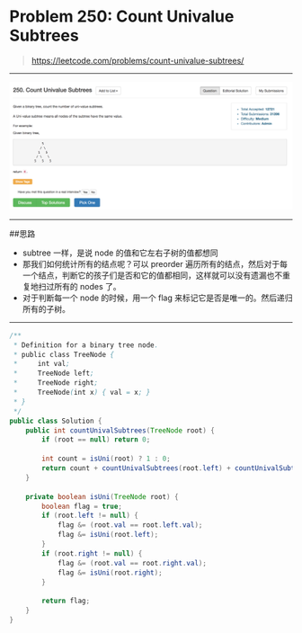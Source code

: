 # Problem 250: Count Univalue Subtrees

> https://leetcode.com/problems/count-univalue-subtrees/

------
![](/assets/CountUniValue.png)

----
##思路
* subtree 一样，是说 node 的值和它左右子树的值都想同
* 那我们如何统计所有的结点呢？可以 preorder 遍历所有的结点，然后对于每一个结点，判断它的孩子们是否和它的值都相同，这样就可以没有遗漏也不重复地扫过所有的 nodes 了。
* 对于判断每一个 node 的时候，用一个 flag 来标记它是否是唯一的。然后递归所有的子树。

------


```java
/**
 * Definition for a binary tree node.
 * public class TreeNode {
 *     int val;
 *     TreeNode left;
 *     TreeNode right;
 *     TreeNode(int x) { val = x; }
 * }
 */
public class Solution {
    public int countUnivalSubtrees(TreeNode root) {
        if (root == null) return 0;
        
        int count = isUni(root) ? 1 : 0;
        return count + countUnivalSubtrees(root.left) + countUnivalSubtrees(root.right);
    }
    
    private boolean isUni(TreeNode root) {
        boolean flag = true;
        if (root.left != null) {
            flag &= (root.val == root.left.val);
            flag &= isUni(root.left);
        }
        if (root.right != null) {
            flag &= (root.val == root.right.val);
            flag &= isUni(root.right);
        }
        
        return flag;
    }
}
```

